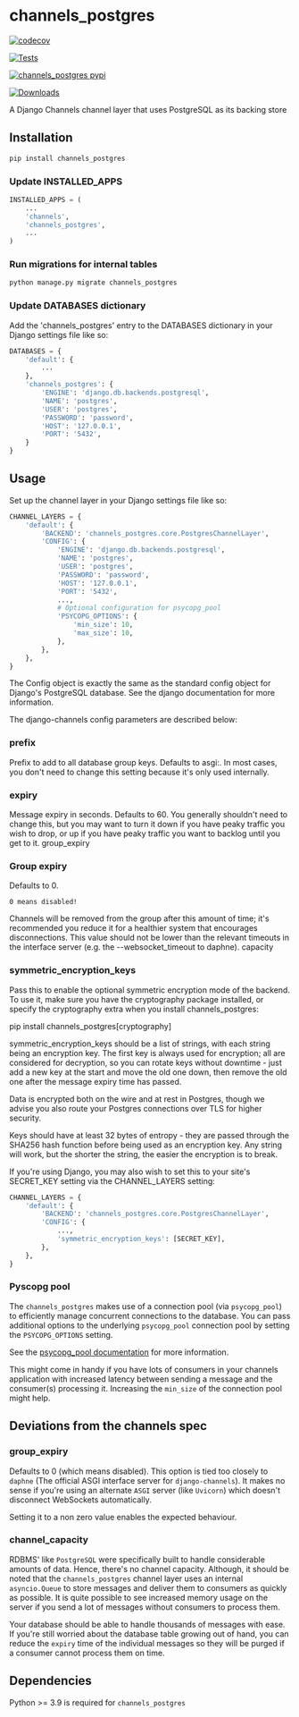 # channels_postgres

[![codecov](https://codecov.io/gh/danidee10/channels_postgres/graph/badge.svg?token=47JCO35QEB)](https://codecov.io/gh/danidee10/channels_postgres)

[![Tests](https://github.com/danidee10/channels_postgres/actions/workflows/tests.yml/badge.svg)](https://github.com/danidee10/channels_postgres/actions/workflows/tests.yml)

[![channels_postgres pypi](https://img.shields.io/pypi/v/channels_postgres.svg)](https://pypi.python.org/pypi/channels_postgres)

[![Downloads](https://pepy.tech/badge/channels-postgres)](https://pepy.tech/project/channels-postgres)

A Django Channels channel layer that uses PostgreSQL as its backing store

## Installation

```bash
pip install channels_postgres
```

### Update INSTALLED_APPS

```python
INSTALLED_APPS = (
    ...
    'channels',
    'channels_postgres',
    ...
)
```

### Run migrations for internal tables
```bash
python manage.py migrate channels_postgres
```

### Update DATABASES dictionary

Add the 'channels_postgres' entry to the DATABASES dictionary in your Django settings file like so:

```python
DATABASES = {
	'default': {
		...
	},
	'channels_postgres': {
		'ENGINE': 'django.db.backends.postgresql',
		'NAME': 'postgres',
		'USER': 'postgres',
		'PASSWORD': 'password',
		'HOST': '127.0.0.1',
		'PORT': '5432',
	}
}
```

## Usage

Set up the channel layer in your Django settings file like so:

```python
CHANNEL_LAYERS = {
    'default': {
        'BACKEND': 'channels_postgres.core.PostgresChannelLayer',
        'CONFIG': {
            'ENGINE': 'django.db.backends.postgresql',
            'NAME': 'postgres',
            'USER': 'postgres',
            'PASSWORD': 'password',
            'HOST': '127.0.0.1',
            'PORT': '5432',
            ...,
            # Optional configuration for psycopg_pool
            'PSYCOPG_OPTIONS': {
                'min_size': 10,
                'max_size': 10,
            },
        },
    },
}
```

The Config object is exactly the same as the standard config object for Django's PostgreSQL database. See the django documentation for more information.

The django-channels config parameters are described below:

### prefix

Prefix to add to all database group keys. Defaults to asgi:. In most cases, you don't need to change this setting because it's only used internally.

### expiry

Message expiry in seconds. Defaults to 60. You generally shouldn't need to change this, but you may want to turn it down if you have peaky traffic you wish to drop, or up if you have peaky traffic you want to backlog until you get to it.
group_expiry

### Group expiry

Defaults to 0.

`0 means disabled!` 

Channels will be removed from the group after this amount of time; it's recommended you reduce it for a healthier system that encourages disconnections. This value should not be lower than the relevant timeouts in the interface server (e.g. the --websocket_timeout to daphne).
capacity

### symmetric_encryption_keys

Pass this to enable the optional symmetric encryption mode of the backend. To use it, make sure you have the cryptography package installed, or specify the cryptography extra when you install channels_postgres:

pip install channels_postgres[cryptography]

symmetric_encryption_keys should be a list of strings, with each string being an encryption key. The first key is always used for encryption; all are considered for decryption, so you can rotate keys without downtime - just add a new key at the start and move the old one down, then remove the old one after the message expiry time has passed.

Data is encrypted both on the wire and at rest in Postgres, though we advise you also route your Postgres connections over TLS for higher security.

Keys should have at least 32 bytes of entropy - they are passed through the SHA256 hash function before being used as an encryption key. Any string will work, but the shorter the string, the easier the encryption is to break.

If you're using Django, you may also wish to set this to your site's SECRET_KEY setting via the CHANNEL_LAYERS setting:

```python
CHANNEL_LAYERS = {
    'default': {
        'BACKEND': 'channels_postgres.core.PostgresChannelLayer',
        'CONFIG': {
            ...,
            'symmetric_encryption_keys': [SECRET_KEY],
        },
    },
}
```

### Pyscopg pool

The `channels_postgres` makes use of a connection pool (via `psycopg_pool`) to efficiently manage concurrent connections to the database. You can pass additional options to the underlying `psycopg_pool` connection pool by setting the `PSYCOPG_OPTIONS` setting.

See the [psycopg_pool documentation](https://www.psycopg.org/psycopg3/docs/api/pool.html#null-connection-pools) for more information.

This might come in handy if you have lots of consumers in your channels application with increased latency between sending a message and the consumer(s) processing it.
Increasing the `min_size` of the connection pool might help.

## Deviations from the channels spec

### group_expiry

Defaults to 0 (which means disabled). This option is tied too closely to `daphne` (The official ASGI interface server for `django-channels`). It makes no sense if you're using an alternate `ASGI` server (like `Uvicorn`) which doesn't disconnect WebSockets automatically.

Setting it to a non zero value enables the expected behaviour.

### channel_capacity

RDBMS' like `PostgreSQL` were specifically built to handle considerable amounts of data. Hence, there's no channel capacity. Although, it should be noted that the `channels_postgres` channel layer uses an internal `asyncio.Queue` to store messages and deliver them to consumers as quickly as possible.
It is quite possible to see increased memory usage on the server if you send a lot of messages without consumers to process them.

Your database should be able to handle thousands of messages with ease. If you're still worried about the database table growing out of hand, you can reduce the `expiry` time of the individual messages so they will be purged if a consumer cannot process them on time.

## Dependencies

Python >= 3.9 is required for `channels_postgres`

